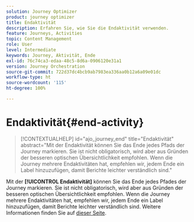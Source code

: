 ```yaml
---
solution: Journey Optimizer
product: journey optimizer
title: Endaktivität
description: Erfahren Sie, wie Sie die Endaktivität verwenden.
feature: Journeys, Activities
topic: Content Management
role: User
level: Intermediate
keywords: Journey, Aktivität, Ende
exl-id: 76c74ca3-edaa-48c5-8d6a-0906120e31a1
version: Journey Orchestration
source-git-commit: 722d37dc4bcb9ab7983ea336aa0b12a6a09e01dc
workflow-type: ht
source-wordcount: '115'
ht-degree: 100%

---
```


# Endaktivität{#end-activity}

>[!CONTEXTUALHELP]
>id="ajo_journey_end"
>title="Endaktivität"
>abstract="Mit der Endaktivität können Sie das Ende jedes Pfads der Journey markieren. Sie ist nicht obligatorisch, wird aber aus Gründen der besseren optischen Übersichtlichkeit empfohlen. Wenn die Journey mehrere Endaktivitäten hat, empfehlen wir, jedem Ende ein Label hinzuzufügen, damit Berichte leichter verständlich sind."

Mit der **[!UICONTROL Endaktivität]** können Sie das Ende jedes Pfades der Journey markieren. Sie ist nicht obligatorisch, wird aber aus Gründen der besseren optischen Übersichtlichkeit empfohlen. Wenn die Journey mehrere Endaktivitäten hat, empfehlen wir, jedem Ende ein Label hinzuzufügen, damit Berichte leichter verständlich sind. Weitere Informationen finden Sie auf [dieser Seite](../reports/live-report.md).

<!--
![](assets/journey54.png)
-->
